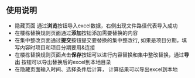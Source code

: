 ## 使用说明
- 隐藏页面 通过**浏览**按钮导入excel数据，右侧出现文件路径代表导入成功
- 在楼栋替换规则页面通过**添加**按钮添加需要替换的内容
- 在集中整改页面通过**提交**按钮提交要替换的集中整改行, 如果是项目分期，填写内容时项目和项目分期要用&连接
- 在楼栋替换规则页面点击**保存**按钮可以进行内容替换和集中整改替换，通过**导出**
  按钮可以导出替换后的excel到本地目录
- 在隐藏页面输入时间、选择条件后计算， 计算结果可以导出excel到本地  
